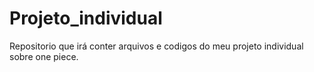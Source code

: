 # Projeto_individual

Repositorio que irá conter arquivos e codigos do meu projeto individual sobre one piece.
